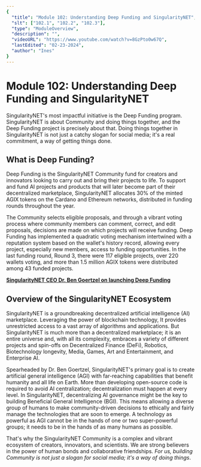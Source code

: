 ```yaml
---
{
  "title": "Module 102: Understanding Deep Funding and SingularityNET",
  "slt": ["102.1", "102.2", "102.3"],
  "type": "ModuleOverview",
  "description": "",
  "videoURL": "https://www.youtube.com/watch?v=8GzPto0w67Q",
  "lastEdited": "02-23-2024",
  "author": "Ines"
}
---
```


# Module 102: Understanding Deep Funding and SingularityNET

SingularityNET's most impactful initiative is the Deep Funding program. SingularityNET is about Community and doing things together, and the Deep Funding project is precisely about that. Doing things together in SingularityNET is not just a catchy slogan for social media; it's a real commitment, a way of getting things done.

## What is Deep Funding?

Deep Funding is the SingularityNET Community fund for creators and innovators looking to carry out and bring their projects to life. To support and fund AI projects and products that will later become part of their decentralized marketplace, SingularityNET allocates 30% of the minted AGIX tokens on the Cardano and Ethereum networks, distributed in funding rounds throughout the year.

The Community selects eligible proposals, and through a vibrant voting process where community members can comment, correct, and edit proposals, decisions are made on which projects will receive funding. Deep Funding has implemented a quadratic voting mechanism intertwined with a reputation system based on the wallet's history record, allowing every project, especially new members, access to funding opportunities. In the last funding round, Round 3, there were 117 eligible projects, over 220 wallets voting, and more than 1.5 million AGIX tokens were distributed among 43 funded projects.

**[SingularityNET CEO Dr. Ben Goertzel on launching Deep Funding](https://youtu.be/8GzPto0w67Q?si=qUJ73jpWcUnbKqci)**

## Overview of the SingularityNET Ecosystem

SingularityNET is a groundbreaking decentralized artificial intelligence (AI) marketplace. Leveraging the power of blockchain technology, It provides unrestricted access to a vast array of algorithms and applications. But SingularityNET is much more than a decentralized marketplace; it is an entire universe and, with all its complexity, embraces a variety of different projects and spin-offs on Decentralized Finance (DeFi), Robotics, Biotechnology longevity, Media, Games, Art and Entertainment, and Enterprise AI.

Spearheaded by Dr. Ben Goertzel, SingularityNET's primary goal is to create artificial general intelligence (AGI) with far-reaching capabilities that benefit humanity and all life on Earth. More than developing open-source code is required to avoid AI centralization; decentralization must happen at every level. In SingularityNET, decentralizing AI governance might be the key to building Beneficial General Intelligence (BGI). This means allowing a diverse group of humans to make community-driven decisions to ethically and fairly manage the technologies that are soon to emerge. A technology as powerful as AGI cannot be in the hands of one or two super-powerful groups; it needs to be in the hands of as many humans as possible.

That's why the SingularityNET Community is a complex and vibrant ecosystem of creators, innovators, and scientists. We are strong believers in the power of human bonds and collaborative friendships. _For us, building Community is not just a slogan for social media; it's a way of doing things_.
